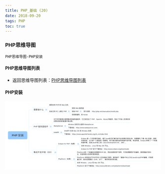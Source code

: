 ```yaml
---
title: PHP_基础 (20)
date: 2018-09-20
tags: PHP 
toc: true
---
```


### PHP思维导图
    PHP思维导图-PHP安装

<!-- more -->

#### PHP思维导图列表
- 返回思维导图列表：[PHP思维导图列表](/2018/201809/base_PHP18/)

#### PHP安装
![PHP安装](/img/20180920_1.png)
